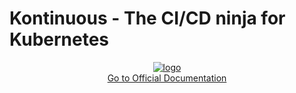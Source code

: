 # Kontinuous - The CI/CD ninja for Kubernetes

<p align="center">
  <a href="https://socialgouv.github.io/kontinuous/" rel="nofollow">
    <img src="./raw/master/docs/_media/kontinuous-logo-small.png" alt="logo" style="max-width: 100%;">
  </a>
  <br>
  <a href="https://socialgouv.github.io/kontinuous/" rel="nofollow">Go to Official Documentation</a>
</pa>
